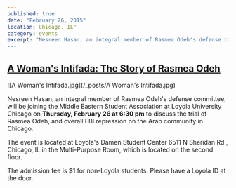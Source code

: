 ```yaml
---
published: true
date: "February 26, 2015"
location: Chicago, IL"
category: events
excerpt: "Nesreen Hasan, an integral member of Rasmea Odeh's defense committee, will be joining the Middle Eastern Student Association at Loyola University Chicago to discuss the trial of Rasmea Odeh and overall FBI repression of the Arab community in Chicago.
---
```


## [ A Woman's Intifada: The Story of Rasmea Odeh](https://www.facebook.com/events/1396594390649928)

![A Woman's Intifada.jpg](/_posts/A Woman's Intifada.jpg)

Nesreen Hasan, an integral member of Rasmea Odeh's defense committee, will be joining the Middle Eastern Student Association at Loyola University Chicago on **Thursday, February 26 at 6:30 pm** to discuss the trial of Rasmea Odeh, and overall FBI repression on the Arab community in Chicago.

The event is located at Loyola's Damen Student Center 6511 N Sheridan Rd., Chicago, IL in the Multi-Purpose Room, which is located on the second floor. 

The admission fee is $1 for non-Loyola students. Please have a Loyola ID at the door.

